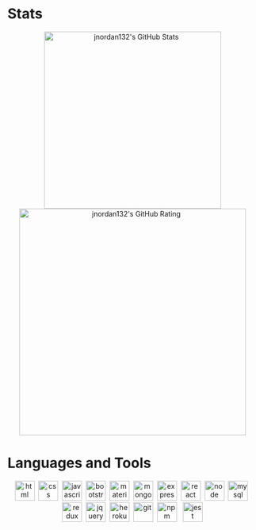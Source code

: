 <link rel="stylesheet" href="https://cdn.jsdelivr.net/gh/devicons/devicon@latest/devicon.min.css">
<link rel="stylesheet" href="devicon.min.css">

# Stats

<div style="text-align: center">
    <img alt="jnordan132's GitHub Stats" src="https://github-readme-stats.vercel.app/api/top-langs/?username=jnordan132&layout=compact" width="357">
    <img alt="jnordan132's GitHub Rating" src="https://github-readme-stats.vercel.app/api?username=jnordan132&hide=contribs&theme=default" width="457"> 
</div>

# Languages and Tools

<div style="text-align: center">
<img
                alt="html"
                src="https://cdn.jsdelivr.net/gh/devicons/devicon/icons/html5/html5-original-wordmark.svg" width="40px"
              />&nbsp;
  <img
                alt="css"
                src="https://cdn.jsdelivr.net/gh/devicons/devicon/icons/css3/css3-original-wordmark.svg"
                width="40px"
              />&nbsp;
  <img
                alt="javascript"
                src="https://cdn.jsdelivr.net/gh/devicons/devicon/icons/javascript/javascript-original.svg"
                width="40px"
              />&nbsp;
  <img
                alt="bootstrap"
                src="https://cdn.jsdelivr.net/gh/devicons/devicon/icons/bootstrap/bootstrap-original.svg"
                width="40px"
              />&nbsp;
  <img
                alt="materialui"
                src="https://cdn.jsdelivr.net/gh/devicons/devicon/icons/materialui/materialui-original.svg"
                width="40px"
              />&nbsp;
 <img
                alt="mongodb"
                src="https://cdn.jsdelivr.net/gh/devicons/devicon/icons/mongodb/mongodb-original-wordmark.svg"
                width="40px"
              />&nbsp;
  <img
                alt="express"
                src="https://cdn.jsdelivr.net/gh/devicons/devicon/icons/express/express-original-wordmark.svg"
                width="40px"
              />&nbsp;
  <img
                alt="react"
                src="https://cdn.jsdelivr.net/gh/devicons/devicon/icons/react/react-original-wordmark.svg"
                width="40px"
              />&nbsp;
  <img
                alt="node"
                src="https://cdn.jsdelivr.net/gh/devicons/devicon/icons/nodejs/nodejs-original-wordmark.svg"
                width="40px"
              />&nbsp;
  <img
                alt="mysql"
                src="https://cdn.jsdelivr.net/gh/devicons/devicon/icons/mysql/mysql-original-wordmark.svg"
                width="40px"
              />&nbsp;
  <img
                alt="redux"
                src="https://cdn.jsdelivr.net/gh/devicons/devicon/icons/redux/redux-original.svg"
                width="40px"
              />&nbsp;
              <img
                alt="jquery"
                src="https://cdn.jsdelivr.net/gh/devicons/devicon/icons/jquery/jquery-original-wordmark.svg"
                width="40px"
              />&nbsp;
              <img
                alt="heroku"
                src="https://cdn.jsdelivr.net/gh/devicons/devicon/icons/heroku/heroku-plain-wordmark.svg"
                width="40px"
              />&nbsp;
              <img
                alt="git"
                src="https://cdn.jsdelivr.net/gh/devicons/devicon/icons/git/git-original-wordmark.svg"
                width="40px"
              />&nbsp;
              <img
                alt="npm"
                src="https://cdn.jsdelivr.net/gh/devicons/devicon/icons/npm/npm-original-wordmark.svg"
                width="40px"
              />
              &nbsp;
              <img alt="jest" src="https://cdn.jsdelivr.net/gh/devicons/devicon/icons/jest/jest-plain.svg" width="40px"/>
</div>
